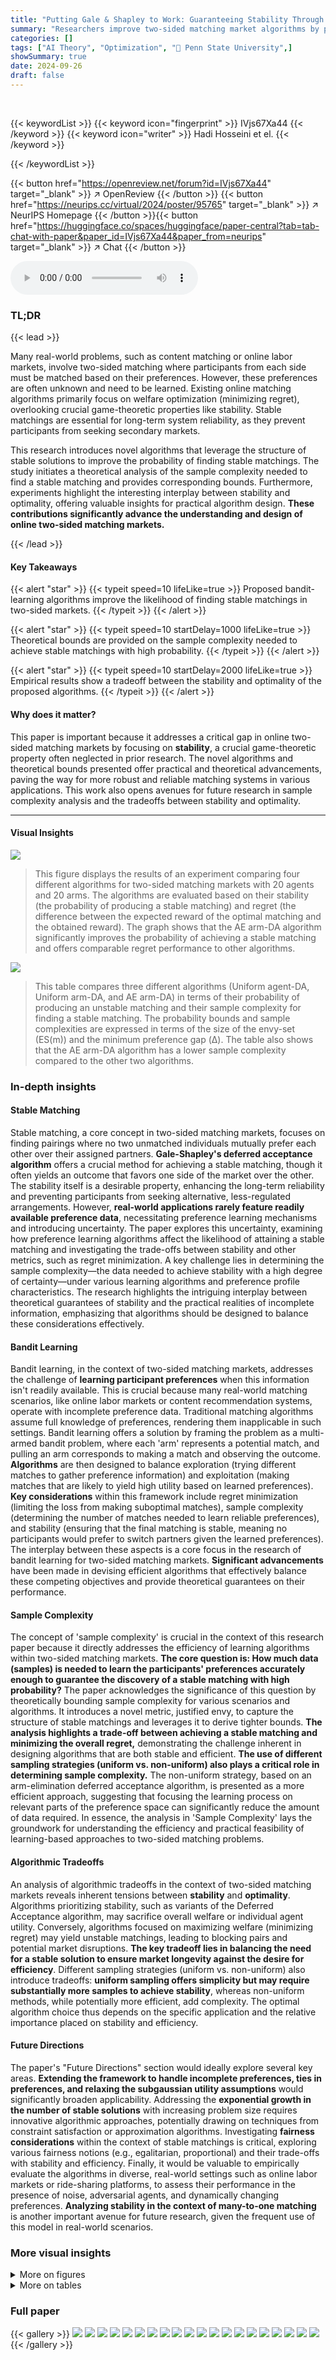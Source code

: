 ```yaml
---
title: "Putting Gale & Shapley to Work: Guaranteeing Stability Through Learning"
summary: "Researchers improve two-sided matching market algorithms by prioritizing stability through novel bandit-learning algorithms, providing theoretical bounds on sample complexity and demonstrating intrigu..."
categories: []
tags: ["AI Theory", "Optimization", "🏢 Penn State University",]
showSummary: true
date: 2024-09-26
draft: false
---
```


<br>

{{< keywordList >}}
{{< keyword icon="fingerprint" >}} IVjs67Xa44 {{< /keyword >}}
{{< keyword icon="writer" >}} Hadi Hosseini et el. {{< /keyword >}}
 
{{< /keywordList >}}

{{< button href="https://openreview.net/forum?id=IVjs67Xa44" target="_blank" >}}
↗ OpenReview
{{< /button >}}
{{< button href="https://neurips.cc/virtual/2024/poster/95765" target="_blank" >}}
↗ NeurIPS Homepage
{{< /button >}}{{< button href="https://huggingface.co/spaces/huggingface/paper-central?tab=tab-chat-with-paper&paper_id=IVjs67Xa44&paper_from=neurips" target="_blank" >}}
↗ Chat
{{< /button >}}



<audio controls>
    <source src="https://ai-paper-reviewer.com/IVjs67Xa44/podcast.wav" type="audio/wav">
    Your browser does not support the audio element.
</audio>


### TL;DR


{{< lead >}}

Many real-world problems, such as content matching or online labor markets, involve two-sided matching where participants from each side must be matched based on their preferences.  However, these preferences are often unknown and need to be learned. Existing online matching algorithms primarily focus on welfare optimization (minimizing regret), overlooking crucial game-theoretic properties like stability.  Stable matchings are essential for long-term system reliability, as they prevent participants from seeking secondary markets.

This research introduces novel algorithms that leverage the structure of stable solutions to improve the probability of finding stable matchings. The study initiates a theoretical analysis of the sample complexity needed to find a stable matching and provides corresponding bounds.  Furthermore, experiments highlight the interesting interplay between stability and optimality, offering valuable insights for practical algorithm design.  **These contributions significantly advance the understanding and design of online two-sided matching markets.**

{{< /lead >}}


#### Key Takeaways

{{< alert "star" >}}
{{< typeit speed=10 lifeLike=true >}} Proposed bandit-learning algorithms improve the likelihood of finding stable matchings in two-sided markets. {{< /typeit >}}
{{< /alert >}}

{{< alert "star" >}}
{{< typeit speed=10 startDelay=1000 lifeLike=true >}} Theoretical bounds are provided on the sample complexity needed to achieve stable matchings with high probability. {{< /typeit >}}
{{< /alert >}}

{{< alert "star" >}}
{{< typeit speed=10 startDelay=2000 lifeLike=true >}} Empirical results show a tradeoff between the stability and optimality of the proposed algorithms. {{< /typeit >}}
{{< /alert >}}

#### Why does it matter?
This paper is important because it addresses a critical gap in online two-sided matching markets by focusing on **stability**, a crucial game-theoretic property often neglected in prior research.  The novel algorithms and theoretical bounds presented offer practical and theoretical advancements, paving the way for more robust and reliable matching systems in various applications. This work also opens avenues for future research in sample complexity analysis and the tradeoffs between stability and optimality.

------
#### Visual Insights



![](https://ai-paper-reviewer.com/IVjs67Xa44/figures_7_1.jpg)

> This figure displays the results of an experiment comparing four different algorithms for two-sided matching markets with 20 agents and 20 arms.  The algorithms are evaluated based on their stability (the probability of producing a stable matching) and regret (the difference between the expected reward of the optimal matching and the obtained reward).  The graph shows that the AE arm-DA algorithm significantly improves the probability of achieving a stable matching and offers comparable regret performance to other algorithms.





![](https://ai-paper-reviewer.com/IVjs67Xa44/tables_1_1.jpg)

> This table compares three different algorithms (Uniform agent-DA, Uniform arm-DA, and AE arm-DA) in terms of their probability of producing an unstable matching and their sample complexity for finding a stable matching.  The probability bounds and sample complexities are expressed in terms of the size of the envy-set (ES(m)) and the minimum preference gap (Δ). The table also shows that the AE arm-DA algorithm has a lower sample complexity compared to the other two algorithms.





### In-depth insights


#### Stable Matching
Stable matching, a core concept in two-sided matching markets, focuses on finding pairings where no two unmatched individuals mutually prefer each other over their assigned partners.  **Gale-Shapley's deferred acceptance algorithm** offers a crucial method for achieving a stable matching, though it often yields an outcome that favors one side of the market over the other.  The stability itself is a desirable property, enhancing the long-term reliability and preventing participants from seeking alternative, less-regulated arrangements.  However, **real-world applications rarely feature readily available preference data**, necessitating preference learning mechanisms and introducing uncertainty. The paper explores this uncertainty, examining how preference learning algorithms affect the likelihood of attaining a stable matching and investigating the trade-offs between stability and other metrics, such as regret minimization.  A key challenge lies in determining the sample complexity—the data needed to achieve stability with a high degree of certainty—under various learning algorithms and preference profile characteristics.  The research highlights the intriguing interplay between theoretical guarantees of stability and the practical realities of incomplete information, emphasizing that algorithms should be designed to balance these considerations effectively.

#### Bandit Learning
Bandit learning, in the context of two-sided matching markets, addresses the challenge of **learning participant preferences** when this information isn't readily available.  This is crucial because many real-world matching scenarios, like online labor markets or content recommendation systems, operate with incomplete preference data.  Traditional matching algorithms assume full knowledge of preferences, rendering them inapplicable in such settings.  Bandit learning offers a solution by framing the problem as a multi-armed bandit problem, where each 'arm' represents a potential match, and pulling an arm corresponds to making a match and observing the outcome.  **Algorithms** are then designed to balance exploration (trying different matches to gather preference information) and exploitation (making matches that are likely to yield high utility based on learned preferences).  **Key considerations** within this framework include regret minimization (limiting the loss from making suboptimal matches), sample complexity (determining the number of matches needed to learn reliable preferences), and stability (ensuring that the final matching is stable, meaning no participants would prefer to switch partners given the learned preferences). The interplay between these aspects is a core focus in the research of bandit learning for two-sided matching markets.  **Significant advancements** have been made in devising efficient algorithms that effectively balance these competing objectives and provide theoretical guarantees on their performance.

#### Sample Complexity
The concept of 'sample complexity' is crucial in the context of this research paper because it directly addresses the efficiency of learning algorithms within two-sided matching markets.  **The core question is: How much data (samples) is needed to learn the participants' preferences accurately enough to guarantee the discovery of a stable matching with high probability?** The paper acknowledges the significance of this question by theoretically bounding sample complexity for various scenarios and algorithms.  It introduces a novel metric, justified envy, to capture the structure of stable matchings and leverages it to derive tighter bounds.  **The analysis highlights a trade-off between achieving a stable matching and minimizing the overall regret,** demonstrating the challenge inherent in designing algorithms that are both stable and efficient. **The use of different sampling strategies (uniform vs. non-uniform) also plays a critical role in determining sample complexity.** The non-uniform strategy, based on an arm-elimination deferred acceptance algorithm, is presented as a more efficient approach, suggesting that focusing the learning process on relevant parts of the preference space can significantly reduce the amount of data required.  In essence, the analysis in 'Sample Complexity' lays the groundwork for understanding the efficiency and practical feasibility of learning-based approaches to two-sided matching problems.

#### Algorithmic Tradeoffs
An analysis of algorithmic tradeoffs in the context of two-sided matching markets reveals inherent tensions between **stability** and **optimality**.  Algorithms prioritizing stability, such as variants of the Deferred Acceptance algorithm, may sacrifice overall welfare or individual agent utility. Conversely, algorithms focused on maximizing welfare (minimizing regret) may yield unstable matchings, leading to blocking pairs and potential market disruptions.  **The key tradeoff lies in balancing the need for a stable solution to ensure market longevity against the desire for efficiency**.  Different sampling strategies (uniform vs. non-uniform) also introduce tradeoffs: **uniform sampling offers simplicity but may require substantially more samples to achieve stability**, whereas non-uniform methods, while potentially more efficient, add complexity.  The optimal algorithm choice thus depends on the specific application and the relative importance placed on stability and efficiency.

#### Future Directions
The paper's "Future Directions" section would ideally explore several key areas.  **Extending the framework to handle incomplete preferences, ties in preferences, and relaxing the subgaussian utility assumptions** would significantly broaden applicability.  Addressing the **exponential growth in the number of stable solutions** with increasing problem size requires innovative algorithmic approaches, potentially drawing on techniques from constraint satisfaction or approximation algorithms.  Investigating **fairness considerations** within the context of stable matchings is critical, exploring various fairness notions (e.g., egalitarian, proportional) and their trade-offs with stability and efficiency.  Finally, it would be valuable to empirically evaluate the algorithms in diverse, real-world settings such as online labor markets or ride-sharing platforms, to assess their performance in the presence of noise, adversarial agents, and dynamically changing preferences.  **Analyzing stability in the context of many-to-one matching** is another important avenue for future research, given the frequent use of this model in real-world scenarios.


### More visual insights

<details>
<summary>More on figures
</summary>


![](https://ai-paper-reviewer.com/IVjs67Xa44/figures_8_1.jpg)

> This figure displays the results of simulations comparing four different algorithms for two-sided matching markets with general preference profiles. The x-axis represents the number of samples used to estimate preferences. The y-axis of the leftmost graph shows the average stability (proportion of stable matchings) over the 200 simulations.  The middle and rightmost graphs display average and maximum regret (difference between the expected reward of an optimal matching and the achieved reward), respectively.  The four algorithms are compared: uniform agent-DA, uniform arm-DA, AE arm-DA, and CA-UCB.  The error bars represent the 95% confidence interval.


![](https://ai-paper-reviewer.com/IVjs67Xa44/figures_9_1.jpg)

> This figure displays the results of an experiment comparing four algorithms: uniform agent-DA, uniform arm-DA, AE arm-DA, and CA-UCB.  The experiment involved 200 simulations with randomized general preference profiles. The graphs show the average stability, average regret, and maximum regret across these simulations, plotted against the number of samples. Error bars indicating 95% confidence intervals are also provided.


![](https://ai-paper-reviewer.com/IVjs67Xa44/figures_9_2.jpg)

> This figure shows the 95% confidence interval of agent-pessimal stable regrets for 200 randomized general preference profiles.  Agent-pessimal stable regret measures how much worse off an agent is in the obtained stable matching compared to the agent-optimal stable matching (the best possible outcome for the agent). The figure compares four algorithms: uniform agent-DA, uniform arm-DA, AE arm-DA, and CA-UCB. The x-axis represents the number of samples, and the y-axis represents the average regret.


![](https://ai-paper-reviewer.com/IVjs67Xa44/figures_19_1.jpg)

> This figure displays the results of a simulation comparing four different algorithms for two-sided matching markets with 20 agents and 20 arms.  The algorithms are evaluated based on their ability to achieve a stable matching (stability) and their cumulative regret (average and maximum regret). The x-axis represents the number of samples used in the learning process, and the y-axis shows the performance metrics for each algorithm.  The figure illustrates that the AE arm-DA algorithm offers a higher probability of producing a stable matching compared to the others, although regret may be higher compared to the uniform agent-DA.


</details>




<details>
<summary>More on tables
</summary>


![](https://ai-paper-reviewer.com/IVjs67Xa44/tables_4_1.jpg)
> This table summarizes the theoretical results on the probability of unstable matchings and the sample complexity for three different algorithms: Uniform agent-DA, Uniform arm-DA, and AE arm-DA.  Each algorithm's performance is evaluated based on two key metrics: the probability of producing an unstable matching and the number of samples required to find a stable matching. The table shows that the AE arm-DA algorithm offers improved performance in terms of sample complexity compared to the other two, especially when considering the probability of generating unstable matchings.

![](https://ai-paper-reviewer.com/IVjs67Xa44/tables_6_1.jpg)
> This table compares three different algorithms for finding stable matchings in two-sided markets: uniform agent-DA, uniform arm-DA, and AE arm-DA.  For each algorithm, it provides the order of magnitude of the probability of finding an unstable matching and the sample complexity (number of samples needed) to find a stable matching. The bounds are expressed in terms of ES(m), which represents the size of the envy-set in the stable matching m, and also depends on the minimum preference gap Δ. The AE arm-DA algorithm is shown to have a lower sample complexity than the other two algorithms.

</details>




### Full paper

{{< gallery >}}
<img src="https://ai-paper-reviewer.com/IVjs67Xa44/1.png" class="grid-w50 md:grid-w33 xl:grid-w25" />
<img src="https://ai-paper-reviewer.com/IVjs67Xa44/2.png" class="grid-w50 md:grid-w33 xl:grid-w25" />
<img src="https://ai-paper-reviewer.com/IVjs67Xa44/3.png" class="grid-w50 md:grid-w33 xl:grid-w25" />
<img src="https://ai-paper-reviewer.com/IVjs67Xa44/4.png" class="grid-w50 md:grid-w33 xl:grid-w25" />
<img src="https://ai-paper-reviewer.com/IVjs67Xa44/5.png" class="grid-w50 md:grid-w33 xl:grid-w25" />
<img src="https://ai-paper-reviewer.com/IVjs67Xa44/6.png" class="grid-w50 md:grid-w33 xl:grid-w25" />
<img src="https://ai-paper-reviewer.com/IVjs67Xa44/7.png" class="grid-w50 md:grid-w33 xl:grid-w25" />
<img src="https://ai-paper-reviewer.com/IVjs67Xa44/8.png" class="grid-w50 md:grid-w33 xl:grid-w25" />
<img src="https://ai-paper-reviewer.com/IVjs67Xa44/9.png" class="grid-w50 md:grid-w33 xl:grid-w25" />
<img src="https://ai-paper-reviewer.com/IVjs67Xa44/10.png" class="grid-w50 md:grid-w33 xl:grid-w25" />
<img src="https://ai-paper-reviewer.com/IVjs67Xa44/11.png" class="grid-w50 md:grid-w33 xl:grid-w25" />
<img src="https://ai-paper-reviewer.com/IVjs67Xa44/12.png" class="grid-w50 md:grid-w33 xl:grid-w25" />
<img src="https://ai-paper-reviewer.com/IVjs67Xa44/13.png" class="grid-w50 md:grid-w33 xl:grid-w25" />
<img src="https://ai-paper-reviewer.com/IVjs67Xa44/14.png" class="grid-w50 md:grid-w33 xl:grid-w25" />
<img src="https://ai-paper-reviewer.com/IVjs67Xa44/15.png" class="grid-w50 md:grid-w33 xl:grid-w25" />
<img src="https://ai-paper-reviewer.com/IVjs67Xa44/16.png" class="grid-w50 md:grid-w33 xl:grid-w25" />
<img src="https://ai-paper-reviewer.com/IVjs67Xa44/17.png" class="grid-w50 md:grid-w33 xl:grid-w25" />
<img src="https://ai-paper-reviewer.com/IVjs67Xa44/18.png" class="grid-w50 md:grid-w33 xl:grid-w25" />
<img src="https://ai-paper-reviewer.com/IVjs67Xa44/19.png" class="grid-w50 md:grid-w33 xl:grid-w25" />
<img src="https://ai-paper-reviewer.com/IVjs67Xa44/20.png" class="grid-w50 md:grid-w33 xl:grid-w25" />
{{< /gallery >}}